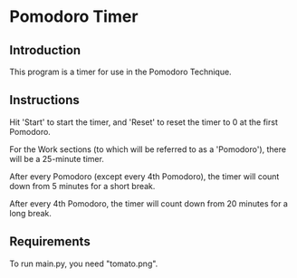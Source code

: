 # Pomodoro Timer

## Introduction

This program is a timer for use in the Pomodoro Technique.

## Instructions

Hit 'Start' to start the timer, and 'Reset' to reset the timer to 0 at the first Pomodoro.

For the Work sections (to which will be referred to as a 'Pomodoro'), there will be a 25-minute timer. 

After every Pomodoro (except every 4th Pomodoro), the timer will count down from 5 minutes for a short break.

After every 4th Pomodoro, the timer will count down from 20 minutes for a long break.

## Requirements

To run main.py, you need "tomato.png".
